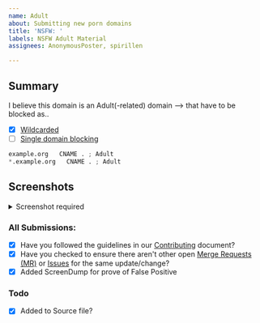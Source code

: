 ```yaml
---
name: Adult
about: Submitting new porn domains
title: 'NSFW: '
labels: NSFW Adult Material
assignees: AnonymousPoster, spirillen

---
```


## Summary

<!-- Keep any domains in back ticks `(`)`

Screenshot is required within the <details> pane. Leave a blank line before 
and after the image link -->

I believe this domain is an Adult(-related) domain --> that have to 
be blocked as..

- [X] [Wildcarded](source/porno-sites/wildcard.list)
- [ ] [Single domain blocking](source/porno-sites/domains.list)

```python
example.org   CNAME . ; Adult
*.example.org   CNAME . ; Adult
```

## Screenshots

<details><Summary>Screenshot required</summary>



</details>

### All Submissions:
- [x] Have you followed the guidelines in our [Contributing](CONTRIBUTING.md) document?
- [x] Have you checked to ensure there aren't other open
	[Merge Requests (MR)](../merge_requests) or [Issues](../issues) for
	the same update/change?
- [x] Added ScreenDump for prove of False Positive

### Todo
- [x] Added to Source file?
